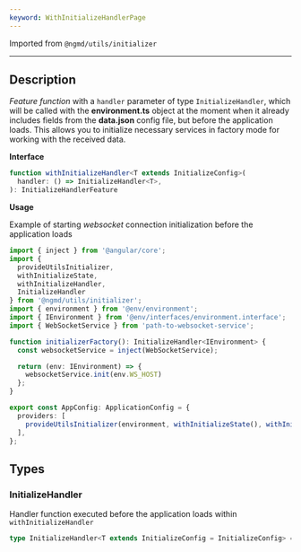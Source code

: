 ```yaml
---
keyword: WithInitializeHandlerPage
---
```


Imported from `@ngmd/utils/initializer`

---

## Description

*Feature function* with a `handler` parameter of type `InitializeHandler`, which will be called with the **environment.ts** object at the moment when it already includes fields from the **data.json** config file, but before the application loads. This allows you to initialize necessary services in factory mode for working with the received data.

**Interface**

```ts
function withInitializeHandler<T extends InitializeConfig>(
  handler: () => InitializeHandler<T>,
): InitializeHandlerFeature
```

**Usage**

Example of starting *websocket* connection initialization before the application loads

```ts name="src/app/app.config.ts"
import { inject } from '@angular/core';
import {
  provideUtilsInitializer,
  withInitializeState,
  withInitializeHandler,
  InitializeHandler
} from '@ngmd/utils/initializer';
import { environment } from '@env/environment';
import { IEnvironment } from '@env/interfaces/environment.interface';
import { WebSocketService } from 'path-to-websocket-service';

function initializerFactory(): InitializeHandler<IEnvironment> {
  const websocketService = inject(WebSocketService);

  return (env: IEnvironment) => {
    websocketService.init(env.WS_HOST)
  };
}

export const AppConfig: ApplicationConfig = {
  providers: [
    provideUtilsInitializer(environment, withInitializeState(), withInitializeHandler(initializerFactory))
  ],
};
```

## Types

### InitializeHandler

Handler function executed before the application loads within `withInitializeHandler`

```ts
type InitializeHandler<T extends InitializeConfig = InitializeConfig> = (env: T) => void;
```